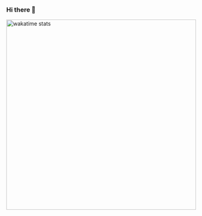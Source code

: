 ### Hi there 👋

<!--
**KrMzyc/KrMzyc** is a ✨ _special_ ✨ repository because its `README.md` (this file) appears on your GitHub profile.

Here are some ideas to get you started:


- 🔭 I’m currently working on ...
- 🌱 I’m currently learning ...
- 👯 I’m looking to collaborate on ...
- 🤔 I’m looking for help with ...
- 💬 Ask me about ...
- 📫 How to reach me: ...
- 😄 Pronouns: ...
- ⚡ Fun fact: ...
-->

<img alt="wakatime stats" src="https://github-readme-stats.vercel.app/api/wakatime?username=KrMzyc&layout=compact" width="500">
